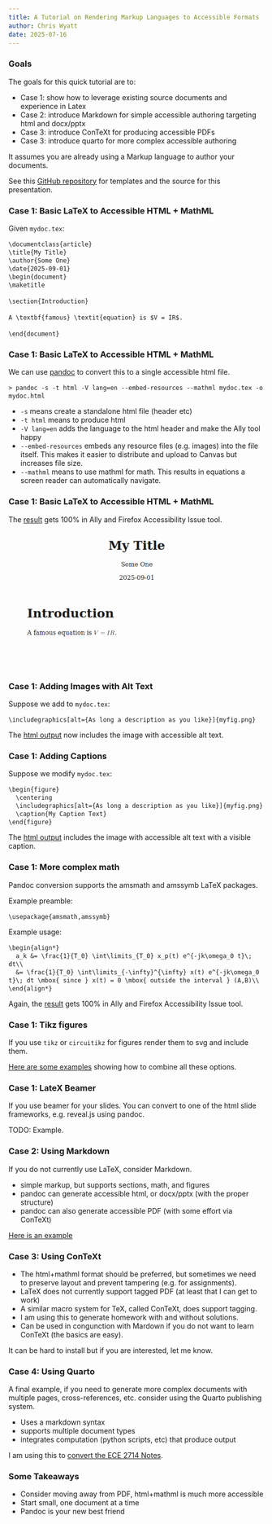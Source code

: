 ```yaml
---
title: A Tutorial on Rendering Markup Languages to Accessible Formats
author: Chris Wyatt
date: 2025-07-16
---
```


### Goals

The goals for this quick tutorial are to:

* Case 1: show how to leverage existing source documents and experience in Latex
* Case 2: introduce Markdown for simple accessible authoring targeting html and docx/pptx
* Case 3: introduce ConTeXt for producing accessible PDFs
* Case 3: introduce quarto for more complex accessible authoring

It assumes you are already using a Markup language to author your documents.

See this [GitHub repository](https://github.com/clwyatt/accessibility-templates) for templates and the source for this presentation.

### Case 1: Basic LaTeX to Accessible HTML + MathML

Given ``mydoc.tex``:

```{.latex}
\documentclass{article}
\title{My Title}
\author{Some One}
\date{2025-09-01}
\begin{document}
\maketitle

\section{Introduction}

A \textbf{famous} \textit{equation} is $V = IR$.

\end{document}
```


### Case 1: Basic LaTeX to Accessible HTML + MathML

We can use [pandoc](https://pandoc.org) to convert this to a single accessible html file.

```{.sh}
> pandoc -s -t html -V lang=en --embed-resources --mathml mydoc.tex -o mydoc.html
```

* ``-s`` means create a standalone html file (header etc)
* ``-t html`` means to produce html
* ``-V lang=en`` adds the language to the html header and make the Ally tool happy
* ``--embed-resources`` embeds any resource files (e.g. images) into the file itself. This makes it easier to distribute and upload to Canvas but increases file size.
* ``--mathml`` means to use mathml for math. This results in equations a screen reader can automatically navigate.

### Case 1: Basic LaTeX to Accessible HTML + MathML

The [result](output/mydoc.html) gets 100% in Ally and Firefox Accessibility Issue tool.

![](mydoc.png)

### Case 1: Adding Images with Alt Text

Suppose we add to ``mydoc.tex``:

```{.latex}
\includegraphics[alt={As long a description as you like}]{myfig.png}
```

The [html output](output/mydoc-v2.html) now includes the image with accessible alt text.

### Case 1: Adding Captions

Suppose we modify ``mydoc.tex``:

```{.latex}
\begin{figure}
  \centering
  \includegraphics[alt={As long a description as you like}]{myfig.png}
  \caption{My Caption Text}
\end{figure}
```

The [html output](output/mydoc-v3.html) includes the image with accessible alt text with a visible caption.

### Case 1: More complex math

Pandoc conversion supports the amsmath and amssymb LaTeX packages.

Example preamble:

```{.latex}
\usepackage{amsmath,amssymb}
```

Example usage:
```{.latex}
\begin{align*}
  a_k &= \frac{1}{T_0} \int\limits_{T_0} x_p(t) e^{-jk\omega_0 t}\; dt\\
  &= \frac{1}{T_0} \int\limits_{-\infty}^{\infty} x(t) e^{-jk\omega_0 t}\; dt \mbox{ since } x(t) = 0 \mbox{ outside the interval } (A,B)\\
\end{align*}
```

Again, the [result](output/mydoc-v4.html) gets 100% in Ally and Firefox Accessibility Issue tool.

### Case 1: Tikz figures

If you use ``tikz`` or ``circuitikz`` for figures render them to svg and include them.

[Here are some examples](https://github.com/clwyatt/ece3704-notes) showing how to combine all these options.

### Case 1: LateX Beamer

If you use beamer for your slides. You can convert to one of the html slide frameworks, e.g. reveal.js using pandoc.

TODO: Example.

### Case 2: Using Markdown

If you do not currently use LaTeX, consider Markdown.

* simple markup, but supports sections, math, and figures
* pandoc can generate accessible html, or docx/pptx (with the proper structure)
* pandoc can also generate accessible PDF (with some effort via ConTeXt)

[Here is an example](https://github.com/clwyatt/ece3704-notes/tree/main/mdtest)

### Case 3: Using ConTeXt

* The html+mathml format should be preferred, but sometimes we need to preserve layout and prevent tampering (e.g. for assignments).
* LaTeX does not currently support tagged PDF (at least that I can get to work)
* A similar macro system for TeX, called ConTeXt, does support tagging.
* I am using this to generate homework with and without solutions.
* Can be used in congunction with Mardown if you do not want to learn ConTeXt (the basics are easy). 

It can be hard to install but if you are interested, let me know.

### Case 4: Using Quarto

A final example, if you need to generate more complex documents with multiple pages, cross-references, etc. consider using the Quarto publishing system.

* Uses a markdown syntax
* supports multiple document types 
* integrates computation (python scripts, etc) that produce output

I am using this to [convert the ECE 2714 Notes](https://github.com/clwyatt/notes-2714).

### Some Takeaways

* Consider moving away from PDF, html+mathml is much more accessible
* Start small, one document at a time
* Pandoc is your new best friend



